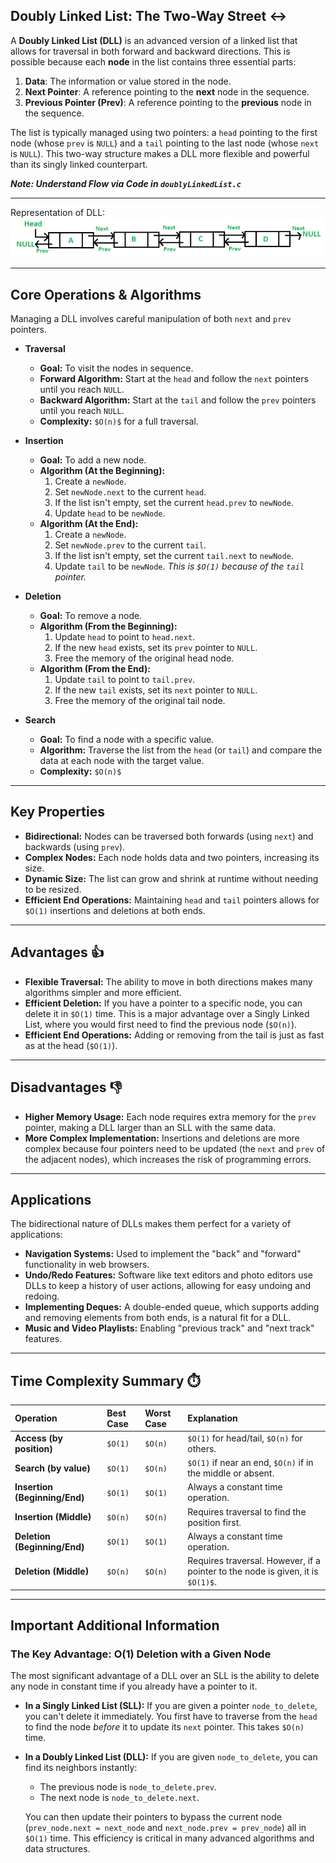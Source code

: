 ## Doubly Linked List: The Two-Way Street ↔️

A **Doubly Linked List (DLL)** is an advanced version of a linked list that allows for traversal in both forward and backward directions. This is possible because each **node** in the list contains three essential parts:

1.  **Data**: The information or value stored in the node.
2.  **Next Pointer**: A reference pointing to the **next** node in the sequence.
3.  **Previous Pointer (Prev)**: A reference pointing to the **previous** node in the sequence.

The list is typically managed using two pointers: a `head` pointing to the first node (whose `prev` is `NULL`) and a `tail` pointing to the last node (whose `next` is `NULL`). This two-way structure makes a DLL more flexible and powerful than its singly linked counterpart.

***Note: Understand Flow via Code in `doublyLinkedList.c`***

---

Representation of DLL:
    ![Repesentaion of Linked List](/assets/representationOfDoublyLinkedList.png)

---

## Core Operations & Algorithms

Managing a DLL involves careful manipulation of both `next` and `prev` pointers.

* **Traversal**
    * **Goal:** To visit the nodes in sequence.
    * **Forward Algorithm:** Start at the `head` and follow the `next` pointers until you reach `NULL`.
    * **Backward Algorithm:** Start at the `tail` and follow the `prev` pointers until you reach `NULL`.
    * **Complexity:** `$O(n)$` for a full traversal.

* **Insertion**
    * **Goal:** To add a new node.
    * **Algorithm (At the Beginning):**
        1.  Create a `newNode`.
        2.  Set `newNode.next` to the current `head`.
        3.  If the list isn't empty, set the current `head.prev` to `newNode`.
        4.  Update `head` to be `newNode`.
    * **Algorithm (At the End):**
        1.  Create a `newNode`.
        2.  Set `newNode.prev` to the current `tail`.
        3.  If the list isn't empty, set the current `tail.next` to `newNode`.
        4.  Update `tail` to be `newNode`.
        *This is `$O(1)` because of the `tail` pointer.*

* **Deletion**
    * **Goal:** To remove a node.
    * **Algorithm (From the Beginning):**
        1.  Update `head` to point to `head.next`.
        2.  If the new `head` exists, set its `prev` pointer to `NULL`.
        3.  Free the memory of the original head node.
    * **Algorithm (From the End):**
        1.  Update `tail` to point to `tail.prev`.
        2.  If the new `tail` exists, set its `next` pointer to `NULL`.
        3.  Free the memory of the original tail node.

* **Search**
    * **Goal:** To find a node with a specific value.
    * **Algorithm:** Traverse the list from the `head` (or `tail`) and compare the data at each node with the target value.
    * **Complexity:** `$O(n)$`

---

## Key Properties

* **Bidirectional:** Nodes can be traversed both forwards (using `next`) and backwards (using `prev`).
* **Complex Nodes:** Each node holds data and two pointers, increasing its size.
* **Dynamic Size:** The list can grow and shrink at runtime without needing to be resized.
* **Efficient End Operations:** Maintaining `head` and `tail` pointers allows for `$O(1)` insertions and deletions at both ends.

---

## Advantages 👍

* **Flexible Traversal:** The ability to move in both directions makes many algorithms simpler and more efficient.
* **Efficient Deletion:** If you have a pointer to a specific node, you can delete it in `$O(1)` time. This is a major advantage over a Singly Linked List, where you would first need to find the previous node (`$O(n)`).
* **Efficient End Operations:** Adding or removing from the tail is just as fast as at the head (`$O(1)`).

---

## Disadvantages 👎

* **Higher Memory Usage:** Each node requires extra memory for the `prev` pointer, making a DLL larger than an SLL with the same data.
* **More Complex Implementation:** Insertions and deletions are more complex because four pointers need to be updated (the `next` and `prev` of the adjacent nodes), which increases the risk of programming errors.

---

## Applications

The bidirectional nature of DLLs makes them perfect for a variety of applications:
* **Navigation Systems:** Used to implement the "back" and "forward" functionality in web browsers.
* **Undo/Redo Features:** Software like text editors and photo editors use DLLs to keep a history of user actions, allowing for easy undoing and redoing.
* **Implementing Deques:** A double-ended queue, which supports adding and removing elements from both ends, is a natural fit for a DLL.
* **Music and Video Playlists:** Enabling "previous track" and "next track" features.

---

## Time Complexity Summary ⏱️

| Operation | Best Case | Worst Case | Explanation |
| :--- | :--- | :--- | :--- |
| **Access (by position)** | `$O(1)` | `$O(n)` | `$O(1)` for head/tail, `$O(n)` for others. |
| **Search (by value)** | `$O(1)` | `$O(n)` | `$O(1)` if near an end, `$O(n)` if in the middle or absent. |
| **Insertion (Beginning/End)** | `$O(1)` | `$O(1)` | Always a constant time operation. |
| **Insertion (Middle)** | `$O(n)` | `$O(n)` | Requires traversal to find the position first. |
| **Deletion (Beginning/End)** | `$O(1)` | `$O(1)` | Always a constant time operation. |
| **Deletion (Middle)** | `$O(n)` | `$O(n)` | Requires traversal. However, if a pointer to the node is given, it is `$O(1)$`. |

---

## Important Additional Information

### The Key Advantage: O(1) Deletion with a Given Node

The most significant advantage of a DLL over an SLL is the ability to delete any node in constant time if you already have a pointer to it.

* **In a Singly Linked List (SLL):** If you are given a pointer `node_to_delete`, you can't delete it immediately. You first have to traverse from the `head` to find the node *before* it to update its `next` pointer. This takes `$O(n)` time.
* **In a Doubly Linked List (DLL):** If you are given `node_to_delete`, you can find its neighbors instantly:
    * The previous node is `node_to_delete.prev`.
    * The next node is `node_to_delete.next`.

    You can then update their pointers to bypass the current node (`prev_node.next = next_node` and `next_node.prev = prev_node`) all in `$O(1)` time. This efficiency is critical in many advanced algorithms and data structures.